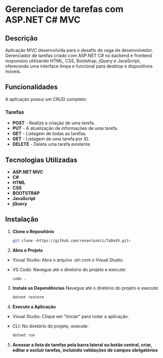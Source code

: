 # Gerenciador de tarefas com ASP.NET C# MVC

## Descrição


Aplicação MVC desenvolvida para o desafio de vaga de desenvolvedor. Gerenciador de tarefas criado com ASP.NET C# no backend e frontend responsivo utilizando HTML, CSS, Bootstrap, jQuery e JavaScript, oferecendo uma interface limpa e funcional para desktop e dispositivos móveis.

## Funcionalidades

A aplicação possui um CRUD completo:

### Tarefas

- **POST** - Realiza a criação de uma tarefa.
- **PUT** - A atualização de informações de uma tarefa.
- **GET** - Listagem de todas as tarefas.
- **GET** - Listagem de uma tarefa por ID.
- **DELETE** - Deleta uma tarefa existente.

## Tecnologias Utilizadas

- **ASP.NET MVC**
- **C#**
- **HTML**
- **CSS**
- **BOOTSTRAP**
- **JavaScript**
- **jQuery**

## Instalação

1. **Clone o Repositório**

   ```bash
   git clone <https://github.com/renanlazoti/ToDoVV.git>
   
2. **Abra o Projeto**
   
- Visual Studio: Abra o arquivo .sln com o Visual Studio.
- VS Code: Navegue até o diretório do projeto e execute:
  
  ```bash
  code .

3. **Instale as Dependências**
Navegue até o diretório do projeto e execute:

   ```bash
   dotnet restore
   
4. **Execute a Aplicação**

- Visual Studio: Clique em "Iniciar" para rodar a aplicação.

- CLI: No diretório do projeto, execute:
  ```bash
  dotnet run

5. **Acessar a lista de tarefas pela barra lateral ou botão central, criar, editar e excluir tarefas, incluindo validações de campos obrigatórios**
